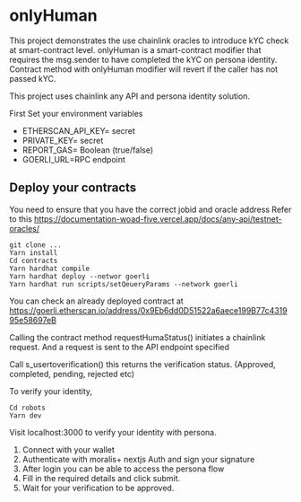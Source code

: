 # onlyHuman 

This project demonstrates  the use chainlink oracles to introduce kYC check at smart-contract level. 
onlyHuman is a smart-contract modifier that requires the msg.sender to have completed the kYC on persona identity.
Contract method with onlyHuman modifier will revert if the caller has not passed kYC.

This project uses chainlink any API and persona identity solution.

First
Set your environment variables
- ETHERSCAN_API_KEY= secret
- PRIVATE_KEY= secret
- REPORT_GAS= Boolean (true/false)
- GOERLI_URL=RPC endpoint 

## Deploy your contracts
You need to ensure that you have the correct jobid and oracle address
Refer to this https://documentation-woad-five.vercel.app/docs/any-api/testnet-oracles/

```shell
git clone ...
Yarn install
Cd contracts
Yarn hardhat compile
Yarn hardhat deploy --networ goerli
Yarn hardhat run scripts/setQeueryParams --network goerli 
```
You can check an already deployed contract at https://goerli.etherscan.io/address/0x9Eb6dd0D51522a6aece199B77c431995e58697eB

Calling the contract method requestHumaStatus() initiates a chainlink request. And a request is sent to the API endpoint specified

Call s_usertoverification() this returns the verification status. (Approved, completed, pending, rejected etc)

To verify your identity,

```shell
Cd robots
Yarn dev
```

Visit localhost:3000 to verify your identity with persona.

1. Connect with your wallet
2. Authenticate with moralis+ nextjs Auth and sign your signature
3. After login you can be able to access the persona flow
4. Fill in the required details and click submit.
5. Wait for your verification to be approved.

